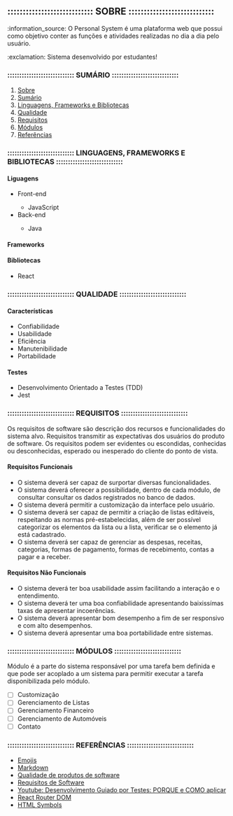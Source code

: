 ## :::::::::::::::::::::::::::: SOBRE ::::::::::::::::::::::::::::
<p>:information_source: O Personal System é uma plataforma web que possui como objetivo conter as funções e atividades realizadas no dia a dia pelo usuário.</p>

<p>:exclamation: Sistema desenvolvido por estudantes!</p>

### :::::::::::::::::::::::::::: SUMÁRIO ::::::::::::::::::::::::::::
<ol>
    <a href='https://github.com/GustavoMorais47/personal-system#-sobre-'><li>Sobre</li></a>
    <a href='https://github.com/GustavoMorais47/personal-system#-sumário-'><li>Sumário</li></a>
    <a href='https://github.com/GustavoMorais47/personal-system#-linguagens-frameworks-e-bibliotecas-'><li>Linguagens, Frameworks e Bibliotecas</li></a>
    <a href='https://github.com/GustavoMorais47/personal-system#-qualidade-'><li>Qualidade</li></a>
    <a href='https://github.com/GustavoMorais47/personal-system#-requisitos-'><li>Requisitos</li></a>
    <a href='https://github.com/GustavoMorais47/personal-system#-módulos-'><li>Módulos</li></a>
    <a href='https://github.com/GustavoMorais47/personal-system#-referências-'><li>Referências</li></a>
</ol>

### :::::::::::::::::::::::::::: LINGUAGENS, FRAMEWORKS E BIBLIOTECAS ::::::::::::::::::::::::::::
#### Liguagens
<ul>
    <li>Front-end</li>
        <ul>
            <li>JavaScript</li>
        </ul>        
    <li>Back-end</li>
        <ul>
            <li>Java</li>
        </ul>
</ul>

#### Frameworks
<ul>

</ul>

#### Bibliotecas
<ul>
    <li>React</li>
</ul>

### :::::::::::::::::::::::::::: QUALIDADE ::::::::::::::::::::::::::::
#### Características
<ul>
    <li>Confiabilidade</li>
    <li>Usabilidade</li>
    <li>Eficiência</li>
    <li>Manutenibilidade</li>
    <li>Portabilidade</li>
</ul>

#### Testes
<ul>
    <li>Desenvolvimento Orientado a Testes (TDD)</li>
    <li>Jest</li>
</ul>

### :::::::::::::::::::::::::::: REQUISITOS ::::::::::::::::::::::::::::
<p>Os requisitos de software são descrição dos recursos e funcionalidades do sistema alvo. Requisitos transmitir as expectativas dos usuários do produto de software. Os requisitos podem ser evidentes ou escondidas, conhecidas ou desconhecidas, esperado ou inesperado do cliente do ponto de vista.</p>

#### Requisitos Funcionais
<ul>
    <li>O sistema deverá ser capaz de surportar diversas funcionalidades.</li>
    <li>O sistema deverá oferecer a possibilidade, dentro de cada módulo, de consultar consultar os dados registrados no banco de dados.</li>
    <li>O sistema deverá permitir a customização da interface pelo usuário.</li>
    <li>O sistema deverá ser capaz de permitir a criação de listas editáveis, respeitando as normas pré-estabelecidas, além de ser possível categorizar os elementos da lista ou a lista, verificar se o elemento já está cadastrado.</li>
    <li>O sistema deverá ser capaz de gerenciar as despesas, receitas, categorias, formas de pagamento, formas de recebimento, contas a pagar e a receber.</li>
</ul>

#### Requisitos Não Funcionais
<ul>
    <li>O sistema deverá ter boa usabilidade assim facilitando a interação e o entendimento.</li>
    <li>O sistema deverá ter uma boa confiabilidade apresentando baixissímas taxas de apresentar incoerências.</li>
    <li>O sistema deverá apresentar bom desempenho a fim de ser responsivo e com alto desempenhos.</li>
    <li>O sistema deverá apresentar uma boa portabilidade entre sistemas.</li>
</ul>

### :::::::::::::::::::::::::::: MÓDULOS ::::::::::::::::::::::::::::
<p>Módulo é a parte do sistema responsável por uma tarefa bem definida e que pode ser acoplado a um sistema para permitir executar a tarefa disponibilizada pelo módulo.</p>

- [ ] Customização
- [ ] Gerenciamento de Listas
- [ ] Gerenciamento Financeiro
- [ ] Gerenciamento de Automóveis
- [ ] Contato

### :::::::::::::::::::::::::::: REFERÊNCIAS ::::::::::::::::::::::::::::
<ul>
    <a href='https://github.com/ikatyang/emoji-cheat-sheet'><li>Emojis</li></a>
    <a href='https://blog.da2k.com.br/2015/02/08/aprenda-markdown/'><li>Markdown</li></a>
    <a href='http://www.bianchi.pro.br/edutec/qualsoft.php'><li>Qualidade de produtos de software</li></a>
    <a href='https://www.tutorialspoint.com/pg/software_engineering/software_requirements.htm'><li>Requisitos de Software</li></a>
    <a href='https://www.youtube.com/watch?v=nEohtTFeNsM'><li>Youtube: Desenvolvimento Guiado por Testes: PORQUE e COMO aplicar</li></a>
    <a href='https://www.npmjs.com/package/react-router-dom'><li>React Router DOM</li></a>
    <a href='https://www.w3schools.com/charsets/ref_utf_punctuation.asp'><li>HTML Symbols</li></a>
</ul>